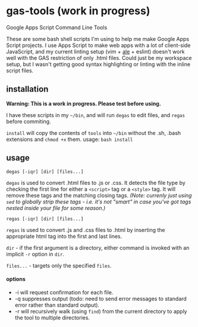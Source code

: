 # gas-tools (work in progress)
Google Apps Script Command Line Tools

These are some bash shell scripts I'm using to help me make Google Apps Script projects.
I use Apps Script to make web apps with a lot of client-side JavaScript, and my current linting setup (vim + [ale](https://github.com/w0rp/ale) + eslint) doesn't work well with the GAS restriction of only .html files.
Could just be my workspace setup, but I wasn't getting good syntax highlighting or linting with the inline script files.

## installation
**Warning: This is a work in progress.  Please test before using.**

I have these scripts in my `~/bin`, and will run `degas` to edit files, and `regas` before commiting.

`install` will copy the contents of `tools` into `~/bin` without the .sh, .bash extensions and `chmod +x` them.
usage: `bash install`

## usage
`degas [-iqr] [dir] [files...]`

`degas` is used to convert .html files to .js or .css.  It detects the file type by checking the first line for either a `<script>` tag or a `<style>` tag.  It will remove these tags and the matching closing tags.  *(Note: currenly just using `sed` to globally strip these tags - i.e. it's not "smart" in case you've got tags nested inside your file for some reason.)*

`regas [-iqr] [dir] [files...]`

`regas` is used to convert .js and .css files to .html by inserting the appropriate html tag into the first and last lines.

`dir` - if the first argument is a directory, either command is invoked with an implicit `-r` option in `dir`.

`files...` - targets only the specified `files`.

#### options
* -i will request confirmation for each file.
* -q suppresses output (todo: need to send error messages to standard error rather than standard output).
* -r will recursively walk (using `find`) from the current directory to apply the tool to multiple directories.
